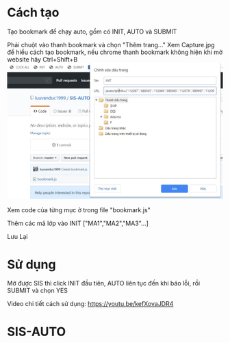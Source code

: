 # Cách tạo

Tạo bookmark để chạy auto, gồm có INIT, AUTO và SUBMIT

Phải chuột vào thanh bookmark và chọn "Thêm trang..."
Xem Capture.jpg để hiểu cách tạo bookmark, nếu chrome thanh bookmark không hiện khi mở website hãy Ctrl+Shift+B
<img src="https://raw.githubusercontent.com/luuvanduc1999/SIS-AUTO/master/Capture.JPG" />

Xem code của từng mục ở trong file "bookmark.js"

Thêm các mã lớp vào INIT ["MA1","MA2","MA3"...]

Lưu Lại

# Sử dụng

Mở được SIS thì click INIT đầu tiên, AUTO liên tục đến khi báo lỗi, rồi SUBMIT và chọn YES

Video chi tiết cách sử dụng: https://youtu.be/kefXovaJDR4

# SIS-AUTO

